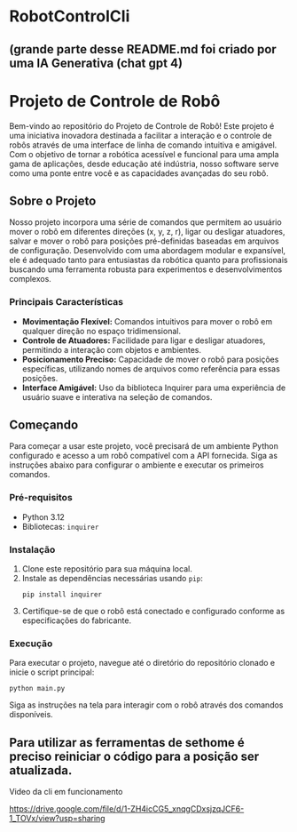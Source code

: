 # RobotControlCli
(grande parte desse README.md foi criado por uma IA Generativa (chat gpt 4)
---

# Projeto de Controle de Robô

Bem-vindo ao repositório do Projeto de Controle de Robô! Este projeto é uma iniciativa inovadora destinada a facilitar a interação e o controle de robôs através de uma interface de linha de comando intuitiva e amigável. Com o objetivo de tornar a robótica acessível e funcional para uma ampla gama de aplicações, desde educação até indústria, nosso software serve como uma ponte entre você e as capacidades avançadas do seu robô.

## Sobre o Projeto

Nosso projeto incorpora uma série de comandos que permitem ao usuário mover o robô em diferentes direções (x, y, z, r), ligar ou desligar atuadores, salvar e mover o robô para posições pré-definidas baseadas em arquivos de configuração. Desenvolvido com uma abordagem modular e expansível, ele é adequado tanto para entusiastas da robótica quanto para profissionais buscando uma ferramenta robusta para experimentos e desenvolvimentos complexos.

### Principais Características

- **Movimentação Flexível:** Comandos intuitivos para mover o robô em qualquer direção no espaço tridimensional.
- **Controle de Atuadores:** Facilidade para ligar e desligar atuadores, permitindo a interação com objetos e ambientes.
- **Posicionamento Preciso:** Capacidade de mover o robô para posições específicas, utilizando nomes de arquivos como referência para essas posições.
- **Interface Amigável:** Uso da biblioteca Inquirer para uma experiência de usuário suave e interativa na seleção de comandos.

## Começando

Para começar a usar este projeto, você precisará de um ambiente Python configurado e acesso a um robô compatível com a API fornecida. Siga as instruções abaixo para configurar o ambiente e executar os primeiros comandos.

### Pré-requisitos

- Python 3.12
- Bibliotecas: `inquirer`

### Instalação

1. Clone este repositório para sua máquina local.
2. Instale as dependências necessárias usando `pip`:
   ```
   pip install inquirer
   ```
3. Certifique-se de que o robô está conectado e configurado conforme as especificações do fabricante.

### Execução

Para executar o projeto, navegue até o diretório do repositório clonado e inicie o script principal:
```
python main.py
```
Siga as instruções na tela para interagir com o robô através dos comandos disponíveis.

Para utilizar as ferramentas de sethome é preciso reiniciar o código para a posição ser atualizada.
---


Video da cli em funcionamento

https://drive.google.com/file/d/1-ZH4icCG5_xnqgCDxsjzqJCF6-1_TOVx/view?usp=sharing
